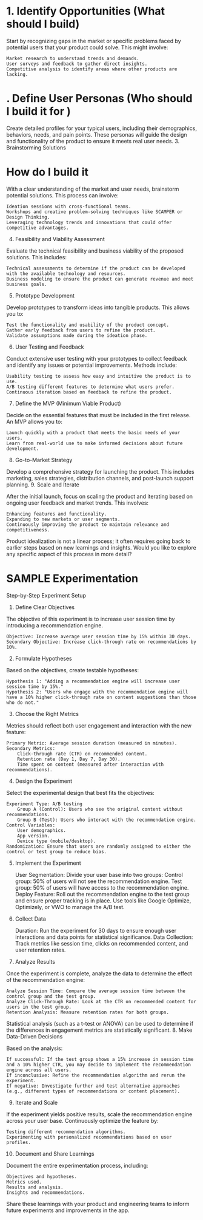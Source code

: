 
# 1. Identify Opportunities (What should I build)

Start by recognizing gaps in the market or specific problems faced by potential users that your product could solve. This might involve:

    Market research to understand trends and demands.
    User surveys and feedback to gather direct insights.
    Competitive analysis to identify areas where other products are lacking.

# . Define User Personas (Who should I build it for )

Create detailed profiles for your typical users, including their demographics, behaviors, needs, and pain points. These personas will guide the design and functionality of the product to ensure it meets real user needs.
3. Brainstorming Solutions

# How do I build it 
With a clear understanding of the market and user needs, brainstorm potential solutions. This process can involve:

    Ideation sessions with cross-functional teams.
    Workshops and creative problem-solving techniques like SCAMPER or Design Thinking.
    Leveraging technology trends and innovations that could offer competitive advantages.

4. Feasibility and Viability Assessment

Evaluate the technical feasibility and business viability of the proposed solutions. This includes:

    Technical assessments to determine if the product can be developed with the available technology and resources.
    Business modeling to ensure the product can generate revenue and meet business goals.

5. Prototype Development

Develop prototypes to transform ideas into tangible products. This allows you to:

    Test the functionality and usability of the product concept.
    Gather early feedback from users to refine the product.
    Validate assumptions made during the ideation phase.

6. User Testing and Feedback

Conduct extensive user testing with your prototypes to collect feedback and identify any issues or potential improvements. Methods include:

    Usability testing to assess how easy and intuitive the product is to use.
    A/B testing different features to determine what users prefer.
    Continuous iteration based on feedback to refine the product.

7. Define the MVP (Minimum Viable Product)

Decide on the essential features that must be included in the first release. An MVP allows you to:

    Launch quickly with a product that meets the basic needs of your users.
    Learn from real-world use to make informed decisions about future development.

8. Go-to-Market Strategy

Develop a comprehensive strategy for launching the product. This includes marketing, sales strategies, distribution channels, and post-launch support planning.
9. Scale and Iterate

After the initial launch, focus on scaling the product and iterating based on ongoing user feedback and market trends. This involves:

    Enhancing features and functionality.
    Expanding to new markets or user segments.
    Continuously improving the product to maintain relevance and competitiveness.

Product idealization is not a linear process; it often requires going back to earlier steps based on new learnings and insights. Would you like to explore any specific aspect of this process in more detail?



# SAMPLE Experimentation

Step-by-Step Experiment Setup
1. Define Clear Objectives

The objective of this experiment is to increase user session time by introducing a recommendation engine.

    Objective: Increase average user session time by 15% within 30 days.
    Secondary Objective: Increase click-through rate on recommendations by 10%.

2. Formulate Hypotheses

Based on the objectives, create testable hypotheses:

    Hypothesis 1: "Adding a recommendation engine will increase user session time by 15%."
    Hypothesis 2: "Users who engage with the recommendation engine will have a 10% higher click-through rate on content suggestions than those who do not."

3. Choose the Right Metrics

Metrics should reflect both user engagement and interaction with the new feature:

    Primary Metric: Average session duration (measured in minutes).
    Secondary Metrics:
        Click-through rate (CTR) on recommended content.
        Retention rate (Day 1, Day 7, Day 30).
        Time spent on content (measured after interaction with recommendations).

4. Design the Experiment

Select the experimental design that best fits the objectives:

    Experiment Type: A/B testing
        Group A (Control): Users who see the original content without recommendations.
        Group B (Test): Users who interact with the recommendation engine.
    Control Variables:
        User demographics.
        App version.
        Device type (mobile/desktop).
    Randomization: Ensure that users are randomly assigned to either the control or test group to reduce bias.

5. Implement the Experiment

    User Segmentation: Divide your user base into two groups:
        Control group: 50% of users will not see the recommendation engine.
        Test group: 50% of users will have access to the recommendation engine.
    Deploy Feature: Roll out the recommendation engine to the test group and ensure proper tracking is in place.
        Use tools like Google Optimize, Optimizely, or VWO to manage the A/B test.

6. Collect Data

    Duration: Run the experiment for 30 days to ensure enough user interactions and data points for statistical significance.
    Data Collection: Track metrics like session time, clicks on recommended content, and user retention rates.

7. Analyze Results

Once the experiment is complete, analyze the data to determine the effect of the recommendation engine:

    Analyze Session Time: Compare the average session time between the control group and the test group.
    Analyze Click-Through Rate: Look at the CTR on recommended content for users in the test group.
    Retention Analysis: Measure retention rates for both groups.

Statistical analysis (such as a t-test or ANOVA) can be used to determine if the differences in engagement metrics are statistically significant.
8. Make Data-Driven Decisions

Based on the analysis:

    If successful: If the test group shows a 15% increase in session time and a 10% higher CTR, you may decide to implement the recommendation engine across all users.
    If inconclusive: Refine the recommendation algorithm and rerun the experiment.
    If negative: Investigate further and test alternative approaches (e.g., different types of recommendations or content placement).

9. Iterate and Scale

If the experiment yields positive results, scale the recommendation engine across your user base. Continuously optimize the feature by:

    Testing different recommendation algorithms.
    Experimenting with personalized recommendations based on user profiles.

10. Document and Share Learnings

Document the entire experimentation process, including:

    Objectives and hypotheses.
    Metrics used.
    Results and analysis.
    Insights and recommendations.

Share these learnings with your product and engineering teams to inform future experiments and improvements in the app.